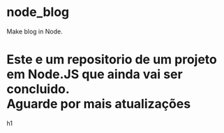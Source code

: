 # node_blog
Make blog in Node.

<h1>


<h1>Este e um repositorio de um projeto em Node.JS que ainda vai ser concluido. <br>
    Aguarde por mais atualizações </h1>h1